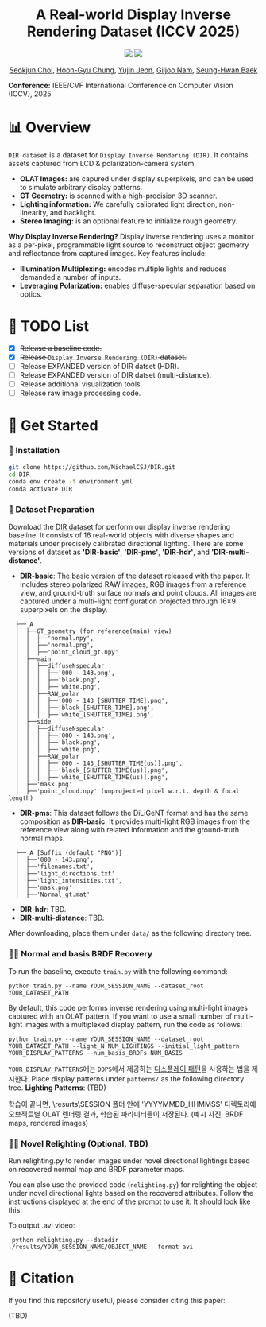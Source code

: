 <div align="center">
<h1>A Real-world Display Inverse Rendering Dataset (ICCV 2025)</h1>

<a href="https://michaelcsj.github.io/DIR/"><img src="https://img.shields.io/badge/%F0%9F%8F%A0%20Project%20Page-gray.svg"></a> <!-- <a href="https://arxiv.org/pdf/2506.18882"><img src="https://img.shields.io/badge/arXiv-2506.18882-b31b1b.svg"></a> --> <a href="https://huggingface.co/datasets/SeokjunChoi/display-inverse-rendering-dataset"><img src="https://img.shields.io/badge/%F0%9F%A4%97%20Model_Card-Huggingface-orange"></a>

[Seokjun Choi](https://scholar.google.com/citations?user=5FBYzP8AAAAJ&hl=en), [Hoon-Gyu Chung](https://github.com/houyuanchen111), [Yujin Jeon](), [Giljoo Nam](https://frozenburning.github.io/), [Seung-Hwan Baek](https://arlo0o.github.io/libohan.github.io/)


</div>

<!-- <p align="center">
  <img src="./.images/teaser2.jpg" width="800px">
</p> -->

**Conference:** IEEE/CVF International Conference on Computer Vision (ICCV), 2025

# 📊 Overview

`DIR dataset` is a dataset for `Display Inverse Rendering (DIR)`. It contains assets captured from LCD & polarization-camera system.
* **OLAT Images:** are capured under display superpixels, and can be used to simulate arbitrary display patterns.
* **GT Geometry:** is scanned with a high-precision 3D scanner.
* **Lighting information:** We carefully calibrated light direction, non-linearity, and backlight.
* **Stereo Imaging:** is an optional feature to initialize rough geometry.

**Why Display Inverse Rendering?**
Display inverse rendering uses a monitor as a per-pixel, programmable light source to reconstruct object geometry and reflectance from captured images. Key features include:
* **Illumination Multiplexing:** encodes multiple lights and reduces demanded a number of inputs.
* **Leveraging Polarization:** enables diffuse-specular separation based on optics.

<!-- **Abstract:**
**Display inverse rendering** uses a monitor as a per-pixel, programmable light source—often leveraging LCD polarization—to reconstruct object geometry and reflectance from captured images. We address the lack of real-world data by releasing the first display-camera dataset for this task. An LCD + stereo polarization cameras capture diverse objects under one-light-at-a-time (OLAT) patterns, with accurate ground-truth geometry. The dataset supports simulation under arbitrary display patterns, enables benchmarking of photometric stereo and inverse rendering methods, and includes a simple baseline that outperfoms state-of-the-art methods. -->

<!-- Inverse rendering aims to reconstruct geometry and reflectance from captured images. Display-camera imaging systems offer unique advantages for this task: each pixel can easily function as a programmable point light source, and the polarized light emitted by LCD displays facilitates diffuse-specular separation. Despite these benefits, there is currently no public real-world dataset captured using display-camera systems, unlike other setups such as light stages. This absence hinders the development and evaluation of display-based inverse rendering methods. In this paper, we introduce the first real-world dataset for display-based inverse rendering. To achieve this, we construct and calibrate an imaging system comprising an LCD display and stereo polarization cameras. We then capture a diverse set of objects with diverse geometry and reflectance under one-light-at-a-time (OLAT) display patterns. We also provide high-quality ground-truth geometry. Our dataset enables the synthesis of captured images under arbitrary display patterns and different noise levels. Using this dataset, we evaluate the performance of existing photometric stereo and inverse rendering methods, and provide a simple, yet effective baseline for display inverse rendering, outperforming state-of-the-art inverse rendering methods. -->

# 📝 TODO List
- [x] ~~Release a baseline code.~~
- [x] ~~Release `Display Inverse Rendering (DIR)` dataset.~~
- [ ] Release EXPANDED version of DIR datset (HDR).
- [ ] Release EXPANDED version of DIR datset (multi-distance).
- [ ] Release additional visualization tools.
- [ ] Release raw image processing code.

<!-- ## 🚀 Steps to Get Started
### Step 1: Install Dependencies -->
# 🚀 Get Started 
### 💾 Installation

```bash
git clone https://github.com/MichaelCSJ/DIR.git
cd DIR
conda env create -f environment.yml
conda activate DIR
```

### 📝 Dataset Preparation
Download the [DIR dataset](https://huggingface.co/datasets/SeokjunChoi/display-inverse-rendering-dataset) for perform our display inverse rendering baseline. It consists of 16 real-world objects with diverse shapes and materials under precisely calibrated directional lighting. There are some versions of dataset as **'DIR-basic'**, **'DIR-pms'**, **'DIR-hdr'**, and **'DIR-multi-distance'**.
* **DIR-basic**: The basic version of the dataset released with the paper. It includes stereo polarized RAW images, RGB images from a reference view, and ground-truth surface normals and point clouds. All images are captured under a multi-light configuration projected through 16×9 superpixels on the display.
```
  ├── A
  │  ├──GT_geometry (for reference(main) view)
  │  │  ├──'normal.npy',
  │  │  ├──'normal.png',
  │  │  ├──'point_cloud_gt.npy'
  │  ├──main
  │  │  ├──diffuseNspecular
  │  │  │  ├──'000 - 143.png',
  │  │  │  ├──'black.png',
  │  │  │  ├──'white.png',
  │  │  ├──RAW_polar
  │  │  │  ├──'000 - 143_[SHUTTER_TIME].png',
  │  │  │  ├──'black_[SHUTTER_TIME].png',
  │  │  │  ├──'white_[SHUTTER_TIME].png',
  │  ├──side
  │  │  ├──diffuseNspecular
  │  │  │  ├──'000 - 143.png',
  │  │  │  ├──'black.png',
  │  │  │  ├──'white.png',
  │  │  ├──RAW_polar
  │  │  │  ├──'000 - 143_[SHUTTER_TIME(us)].png',
  │  │  │  ├──'black_[SHUTTER_TIME(us)].png',
  │  │  │  ├──'white_[SHUTTER_TIME(us)].png',
  │  ├──'mask.png'
  │  ├──'point_cloud.npy' (unprojected pixel w.r.t. depth & focal length)
```

* **DIR-pms**: This dataset follows the DiLiGeNT format and has the same composition as **DIR-basic**. It provides multi-light RGB images from the reference view along with related information and the ground-truth normal maps.

```
  ├── A [Suffix (default "PNG")]
  │  ├──'000 - 143.png',
  │  ├──'filenames.txt',
  │  ├──'light_directions.txt'
  │  ├──'light_intensities.txt',
  │  ├──'mask.png'
  │  ├──'Normal_gt.mat'
```

* **DIR-hdr**: TBD.
* **DIR-multi-distance**: TBD.

After downloading, place them under `data/` as the following directory tree.

### 🧑‍🏫 Normal and basis BRDF Recovery
To run the baseline, execute `train.py` with the following command:
```
python train.py --name YOUR_SESSION_NAME --dataset_root YOUR_DATASET_PATH
```
By default, this code performs inverse rendering using multi-light images captured with an OLAT pattern.
If you want to use a small number of multi-light images with a multiplexed display pattern, run the code as follows:
```
python train.py --name YOUR_SESSION_NAME --dataset_root YOUR_DATASET_PATH --light_N NUM_LIGHTINGS --initial_light_pattern YOUR_DISPLAY_PATTERNS --num_basis_BRDFs NUM_BASIS
```
`YOUR_DISPLAY_PATTERNS`에는 `DDPS`에서 제공하는 [디스플레이 패턴]()을 사용하는 법을 제시한다. 
Place display patterns under `patterns/` as the following directory tree.
**Lighting Patterns**: (TBD)
<!-- <p align="center">
  <img src="./.images/lightingpatterns.png" width="400px">
</p> -->

학습이 끝나면, \resurts\SESSION 폴더 안에 'YYYYMMDD_HHMMSS' 디렉토리에  오브젝트별 OLAT 렌더링 결과, 학습된 파라미터들이 저장된다. (예시 사진, BRDF maps, rendered images)


### 🧑‍🏫  Novel Relighting (Optional, TBD)
Run relighting.py to render images under novel directional lightings based on recovered normal map and BRDF parameter maps.
<!-- <p align="center">
  <img src="./.images/output.gif" width="400px">
</p> -->
You can also use the provided code (`relighting.py`) for relighting the object under novel directional lights based on the recovered attributes. Follow the instructions displayed at the end of the prompt to use it. It should look like this.

To output .avi video:
```
 python relighting.py --datadir ./results/YOUR_SESSION_NAME/OBJECT_NAME --format avi
```

<!-- ## License

This project is licensed under the MIT License with a non-commercial clause. This means that you are free to use, copy, modify, and distribute the software, but you are not allowed to use it for commercial purposes. 

Copyright (c) [2025] [Seokjun Choi] -->

# 🔖 Citation

If you find this repository useful, please consider citing this paper:

(TBD)
<!-- ```
@article{li2025lightnormalsunifiedfeature,
      title={Light of Normals: Unified Feature Representation for Universal Photometric Stereo}, 
      author={Hong Li and Houyuan Chen and Chongjie Ye and Zhaoxi Chen and Bohan Li and Shaocong Xu and Xianda Guo and Xuhui Liu and Yikai Wang and Baochang Zhang and Satoshi Ikehata and Boxin Shi and Anyi Rao and Hao Zhao},
      journal={arXiv preprint arXiv:2506.18882},
      year={2025}
}
``` -->